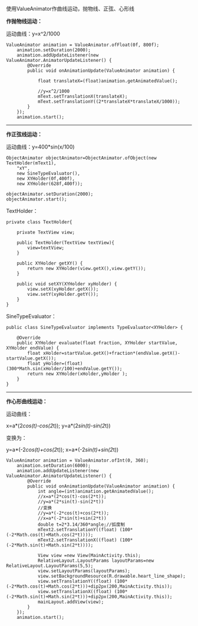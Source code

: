 使用ValueAnimator作曲线运动，抛物线、正弦、心形线

**作抛物线运动：**

运动曲线：y=x^2/1000

    ValueAnimator animation = ValueAnimator.ofFloat(0f, 800f);
        animation.setDuration(2000);
        animation.addUpdateListener(new ValueAnimator.AnimatorUpdateListener() {
            @Override
            public void onAnimationUpdate(ValueAnimator animation) {
                
                float translateX=(float)animation.getAnimatedValue();
                
                //y=x^2/1000
                mText.setTranslationX(translateX);
                mText.setTranslationY((2*translateX*translateX/1000));
            }
        });
        animation.start();
***

**作正弦线运动：**

运动曲线：y=400*sin(x/100)

    ObjectAnimator objectAnimator=ObjectAnimator.ofObject(new TextHolder(mText1),
        "xY",
        new SineTypeEvaluator(),
        new XYHolder(0f,400f),
        new XYHolder(628f,400f));
        
    objectAnimator.setDuration(2000);
    objectAnimator.start();
        
TextHolder：

    private class TextHolder{

        private TextView view;

        public TextHolder(TextView textView){
            view=textView;
        }

        public XYHolder getXY() {
            return new XYHolder(view.getX(),view.getY());
        }

        public void setXY(XYHolder xyHolder) {
            view.setX(xyHolder.getX());
            view.setY(xyHolder.getY());
        }
    }


SineTypeEvaluator：

    public class SineTypeEvaluator implements TypeEvaluator<XYHolder> {

        @Override
        public XYHolder evaluate(float fraction, XYHolder startValue, XYHolder endValue) {
            float xHolder=startValue.getX()+fraction*(endValue.getX()-startValue.getX());
            float yHolder=(float) (300*Math.sin(xHolder/100)+endValue.getY());
            return new XYHolder(xHolder,yHolder );
        }
    }
    
***

**作心形曲线运动：**

运动曲线：

  x=a*(2*cos(t)-cos(2*t));
  y=a*(2*sin(t)-sin(2*t))

  变换为：

  y=a*(-2*cos(t)+cos(2*t));
  x=a*(-2*sin(t)+sin(2*t))

    ValueAnimator animation = ValueAnimator.ofInt(0, 360);
        animation.setDuration(6000);
        animation.addUpdateListener(new ValueAnimator.AnimatorUpdateListener() {
            @Override
            public void onAnimationUpdate(ValueAnimator animation) {
                int angle=(int)animation.getAnimatedValue();
                //x=a*(2*cos(t)-cos(2*t));
                //y=a*(2*sin(t)-sin(2*t))
                //变换
                //y=a*(-2*cos(t)+cos(2*t));
                //x=a*(-2*sin(t)+sin(2*t))
                double t=2*3.14/360*angle;//弧度制
                mText2.setTranslationY((float) (100*(-2*Math.cos(t)+Math.cos(2*t))));
                mText2.setTranslationX((float) (100*(-2*Math.sin(t)+Math.sin(2*t))));

                View view =new View(MainActivity.this);
                RelativeLayout.LayoutParams layoutParams=new RelativeLayout.LayoutParams(5,5);
                view.setLayoutParams(layoutParams);
                view.setBackgroundResource(R.drawable.heart_line_shape);
                view.setTranslationY((float) (100*(-2*Math.cos(t)+Math.cos(2*t)))+dip2px(200,MainActivity.this));
                view.setTranslationX((float) (100*(-2*Math.sin(t)+Math.sin(2*t)))+dip2px(200,MainActivity.this));
                mainLayout.addView(view);
            }
        });
        animation.start();






